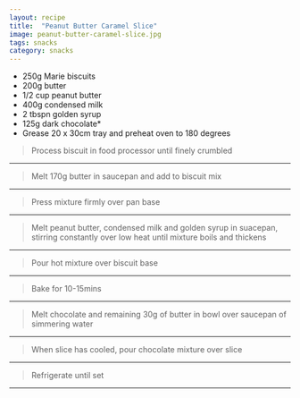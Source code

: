 ```yaml
---
layout: recipe
title:  "Peanut Butter Caramel Slice"
image: peanut-butter-caramel-slice.jpg
tags: snacks
category: snacks
---
```


*  250g Marie biscuits
*  200g butter 
*  1/2 cup peanut butter
*  400g condensed milk
*  2 tbspn golden syrup
*  125g dark chocolate* 
*  Grease 20 x 30cm tray and preheat oven to 180 degrees


> Process biscuit in food processor until finely crumbled

---

> Melt 170g butter in saucepan and add to biscuit mix

---

> Press mixture firmly over pan base

---

> Melt peanut butter, condensed milk and golden syrup in suacepan, stirring constantly over low heat until mixture boils and thickens

---

> Pour hot mixture over biscuit base

---

> Bake for 10-15mins

---

> Melt chocolate and remaining 30g of butter in bowl over saucepan of simmering water

---

> When slice has cooled, pour chocolate mixture over slice

---

> Refrigerate until set

---
